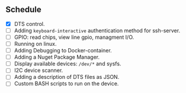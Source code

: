 ## Schedule

- [x] DTS control.
- [ ] Adding `keyboard-interactive` authentication method for ssh-server.
- [ ] GPIO: read chips, view line gpio, managment I/O.
- [ ] Running on linux.
- [ ] Adding Debugging to Docker-container.
- [ ] Adding a Nuget Package Manager.
- [ ] Display available devices: `/dev/*` and sysfs.
- [ ] I2C device scanner.
- [ ] Adding a description of DTS files as JSON.
- [ ] Custom BASH scripts to run on the device.